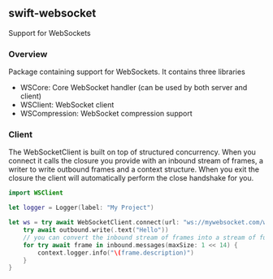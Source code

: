 ## swift-websocket

Support for WebSockets

### Overview

Package containing support for WebSockets. It contains three libraries
- WSCore: Core WebSocket handler (can be used by both server and client)
- WSClient: WebSocket client
- WSCompression: WebSocket compression support

### Client

The WebSocketClient is built on top of structured concurrency. When you connect it calls the closure you provide with an inbound stream of frames, a writer to write outbound frames and a context structure. When you exit the closure the client will automatically perform the close handshake for you. 

```swift
import WSClient

let logger = Logger(label: "My Project")

let ws = try await WebSocketClient.connect(url: "ws://mywebsocket.com/ws", logger: logger) { inbound, outbound, context in
    try await outbound.write(.text("Hello"))
    // you can convert the inbound stream of frames into a stream of full messages using `messages(maxSize:)`
    for try await frame in inbound.messages(maxSize: 1 << 14) {
        context.logger.info("\(frame.description)")
    }
}
```
